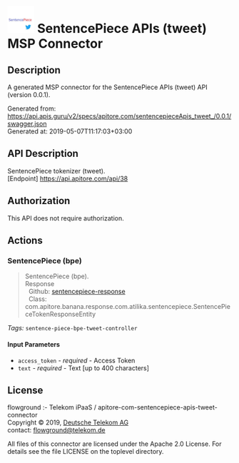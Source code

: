 # ![LOGO](logo.png) SentencePiece APIs (tweet) MSP Connector

## Description

A generated MSP connector for the SentencePiece APIs (tweet) API (version 0.0.1).

Generated from: https://api.apis.guru/v2/specs/apitore.com/sentencepieceApis_tweet_/0.0.1/swagger.json<br/>
Generated at: 2019-05-07T11:17:03+03:00

## API Description

SentencePiece tokenizer (tweet).<BR />[Endpoint] https://api.apitore.com/api/38

## Authorization

This API does not require authorization.

## Actions

### SentencePiece (bpe)

> SentencePiece (bpe).<BR />Response<BR />&nbsp; Github: <a href="https://github.com/keigohtr/apitore-response-parent/tree/master/sentencepiece-response">sentencepiece-response</a><BR />&nbsp; Class: com.apitore.banana.response.com.atilika.sentencepiece.SentencePieceTokenResponseEntity<BR />

*Tags:* `sentence-piece-bpe-tweet-controller`

#### Input Parameters
* `access_token` - _required_ - Access Token
* `text` - _required_ - Text [up to 400 characters]

## License

flowground :- Telekom iPaaS / apitore-com-sentencepiece-apis-tweet-connector<br/>
Copyright © 2019, [Deutsche Telekom AG](https://www.telekom.de)<br/>
contact: flowground@telekom.de

All files of this connector are licensed under the Apache 2.0 License. For details
see the file LICENSE on the toplevel directory.
